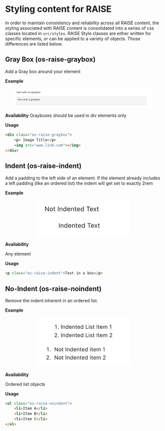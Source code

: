 # Styling content for RAISE

In order to maintain consistency and reliability across all RAISE content, the styling associated with RAISE content is consolidated into a series of css classes located in `src/styles`. RAISE Style classes are either written for specific elements, or can be applied to a variety of objects. Those differences are listed below. 


## Gray Box (os-raise-graybox)
Add a Gray box around your element

**Example**
<div style="text-align: center;">
    <img src="./static/graybox.png" width="450">
</div>

**Availability**
Grayboxes should be used in div elements only


**Usage** 
```html
<div class="os-raise-graybox">
    <p> Image Title</p>
    <img src="www.link.com"></img>
</div>
```

## Indent (os-raise-indent)

Add a padding to the left side of an element. If the element already includes a left padding (like an ordered list) the indent will get set to exactly 2rem

**Example**
<div style="text-align: center;">
    <img src="./static/indent.png" width="300">
</div>


**Availability**

Any element

**Usage**

```html 
<p class="os-raise-indent">Text in a box</p>
```

## No-Indent (os-raise-noindent)

Remove the indent inherent in an ordered list. 

**Example**
<div style="text-align: center;">
    <img src="./static/noindent.png" width="300">
</div>


**Availability**

Ordered list objects

**Usage**

```html
<ol class="os-raise-noindent">
    <li>Item A</li>
    <li>Item B</li>
    <li>Item C</li>
</ol>
```
